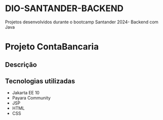 # DIO-SANTANDER-BACKEND
Projetos desenvolvidos durante o bootcamp Santander 2024- Backend com Java


# Projeto ContaBancaria
## Descrição

## Tecnologias utilizadas
- Jakarta EE 10
- Payara Community
- JSP
- HTML
- CSS
